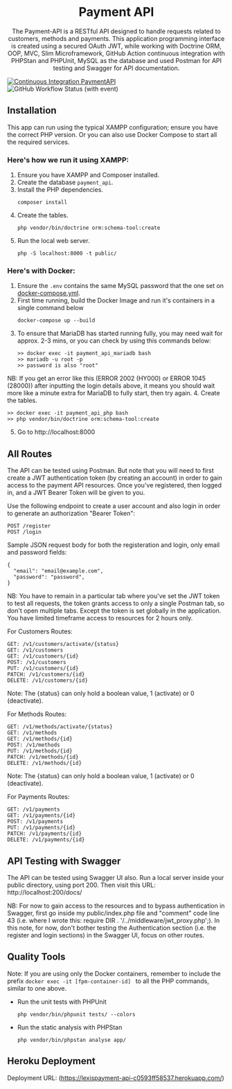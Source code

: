 <h1 align="center">Payment API</h1>

<p align="center">
The Payment-API is a RESTful API designed to handle requests related to customers, methods and payments. This application programming interface is created using a secured OAuth JWT, while working with Doctrine ORM, OOP, MVC, Slim Microframework, GitHub Action continuous integration with PHPStan and PHPUnit, MySQL as the database and used Postman for API testing and Swagger for API documentation.
</p>

[![Continuous Integration PaymentAPI](https://github.com/lexiscode/payment-api/actions/workflows/continuous-integration.yml/badge.svg)](https://github.com/lexiscode/payment-api/actions/workflows/continuous-integration.yml)
![GitHub Workflow Status (with event)](https://img.shields.io/github/actions/workflow/status/lexiscode/payment-api/continuous-integration.yml)


## Installation

This app can run using the typical XAMPP configuration; ensure you have the correct PHP version. Or you can also use Docker Compose to start all the required services.

### Here's how we run it using XAMPP:

1. Ensure you have XAMPP and Composer installed.
2. Create the database `payment_api`.
3. Install the PHP dependencies.
   ````
   composer install
   ````
4. Create the tables.
   ```
   php vendor/bin/doctrine orm:schema-tool:create 
   ````
5. Run the local web server.
   ```
   php -S localhost:8000 -t public/
   ````

### Here's with Docker:

1. Ensure the `.env` contains the same MySQL password that the one set on [docker-compose.yml](./docker-compose.yml).
2. First time running, build the Docker Image and run it's containers in a single command below
   ````
   docker-compose up --build
   ````
3. To ensure that MariaDB has started running fully, you may need wait for approx. 2-3 mins, or you can check by using this commands below:
   ```
   >> docker exec -it payment_api_mariadb bash
   >> mariadb -u root -p 
   >> password is also "root"
   ````
NB: If you get an error like this (ERROR 2002 (HY000) or ERROR 1045 (28000)) after inputting the login details above, it means you should wait more like a minute extra for MariaDB to fully start, then try again.
4. Create the tables.
   ```
   >> docker exec -it payment_api_php bash
   >> php vendor/bin/doctrine orm:schema-tool:create 
   ````
5. Go to http://localhost:8000

## All Routes

The API can be tested using Postman. But note that you will need to first create a JWT authentication token (by creating an account) in order to gain access to the payment API resources. Once you've registered, then logged in, and a JWT Bearer Token will be given to you.

Use the following endpoint to create a user account and also login in order to generate an authorization "Bearer Token":
```
POST /register
POST /login
```
Sample JSON request body for both the registeration and login, only email and password fields:
```
{
  "email": "email@example.com",
  "password": "password",
}
```
NB: You have to remain in a particular tab where you've set the JWT token to test all requests, the token grants access to only a single Postman tab, so don't open multiple tabs. Except the token is set globally in the application. You have limited timeframe access to resources for 2 hours only.


For Customers Routes:
````
GET: /v1/customers/activate/{status}
GET: /v1/customers
GET: /v1/customers/{id}
POST: /v1/customers
PUT: /v1/customers/{id}
PATCH: /v1/customers/{id}
DELETE: /v1/customers/{id}
````

Note: The {status} can only hold a boolean value, 1 (activate) or 0 (deactivate).

For Methods Routes:
````
GET: /v1/methods/activate/{status}
GET: /v1/methods
GET: /v1/methods/{id}
POST: /v1/methods
PUT: /v1/methods/{id}
PATCH: /v1/methods/{id}
DELETE: /v1/methods/{id}
````

Note: The {status} can only hold a boolean value, 1 (activate) or 0 (deactivate).

For Payments Routes:
````
GET: /v1/payments
GET: /v1/payments/{id}
POST: /v1/payments
PUT: /v1/payments/{id}
PATCH: /v1/payments/{id}
DELETE: /v1/payments/{id}
````

## API Testing with Swagger 
The API can be tested using Swagger UI also. Run a local server inside your public directory, using port 200. Then visit this URL: http://localhost:200/docs/

NB: For now to gain access to the resources and to bypass authentication in Swagger, first go inside my public/index.php file and "comment" code line 43 (i.e. where I wrote this: require DIR . '/../middleware/jwt_proxy.php';). In this note, for now, don't bother testing the Authentication section (i.e. the register and login sections) in the Swagger UI, focus on other routes.

## Quality Tools

Note: If you are using only the Docker containers, remember to include the prefix `docker exec -it [fpm-container-id] ` to all the PHP commands, similar to one above.

- Run the unit tests with PHPUnit
  ```
  php vendor/bin/phpunit tests/ --colors
  ```
- Run the static analysis with PHPStan
  ```
  php vendor/bin/phpstan analyse app/
  ```

## Heroku Deployment
Deployment URL: (https://lexispayment-api-c0593ff58537.herokuapp.com/)

